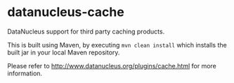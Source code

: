 datanucleus-cache
=================

DataNucleus support for third party caching products.

This is built using Maven, by executing `mvn clean install` which installs the built jar in your local Maven
repository.

Please refer to http://www.datanucleus.org/plugins/cache.html  for more information.
